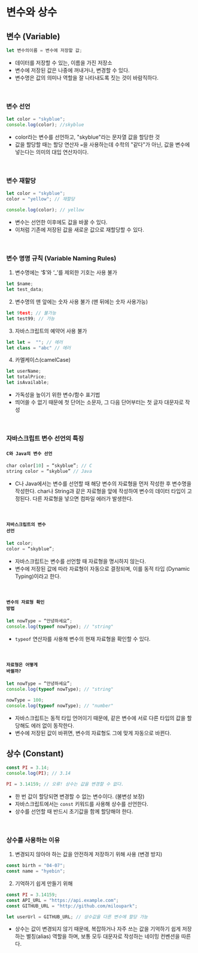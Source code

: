 # 변수와 상수

## 변수 (Variable)

```js
let 변수의이름 = 변수에 저장할 값;
```

- 데이터를 저장할 수 있는, 이름을 가진 저장소
- 변수에 저장된 값은 나중에 꺼내거나, 변경할 수 있다.
- 변수명은 값의 의미나 역할을 잘 나타내도록 짓는 것이 바람직하다.

<br>

### 변수 선언

```js
let color = "skyblue";
console.log(color); //skyblue
```

- color라는 변수를 선언하고, "skyblue"라는 문자열 값을 할당한 것
- 값을 할당할 때는 할당 연산자 <code>=</code>을 사용하는데 수학의 "같다"가 아닌, 값을 변수에 넣는다는 의미의 대입 연산자이다.

<br>

### 변수 재할당

```js
let color = "skyblue";
color = "yellow"; // 재할당

console.log(color); // yellow
```

- 변수는 선언한 이후에도 값을 바꿀 수 있다.
- 이처럼 기존에 저장된 값을 새로운 값으로 재할당할 수 있다.

<br>

### 변수 명명 규칙 (Variable Naming Rules)

1. 변수명에는 ‘$’와 ‘\_’를 제외한 기호는 사용 불가

```js
let $name;
let test_data;
```

2. 변수명의 맨 앞에는 숫자 사용 불가 (맨 뒤에는 숫자 사용가능)

```js
let 9test; // 불가능
let test99; // 가능
```

3. 자바스크립트의 예약어 사용 불가

```js
let let =  ""; // 에러
let class = "abc" // 에러
```

4. 카멜케이스(camelCase)

```js
let userName;
let totalPrice;
let isAvailable;
```

- 가독성을 높이기 위한 변수/함수 표기법
- 띄어쓸 수 없기 때문에 첫 단어는 소문자, 그 다음 단어부터는 첫 글자 대문자로 작성

<br>

### 자바스크립트 변수 선언의 특징

#### <code>C와 Java의 변수 선언</code>

```js
char color[10] = “skyblue”; // C
string color = “skyblue” // Java
```

- C나 Java에서는 변수를 선언할 때 해당 변수의 자료형을 먼저 작성한 후 변수명을 작성한다. char나 String과 같은 자료형을 앞에 작성하여 변수의 데이터 타입이 고정된다. 다른 자료형을 넣으면 컴파일 에러가 발생한다.

<br>

#### <code>자바스크립트의 변수 선언</code>

```js
let color;
color = “skyblue”;
```

- 자바스크립트는 변수를 선언할 때 자료형을 명시하지 않는다.
- 변수에 저장된 값에 따라 자료형이 자동으로 결정되며, 이를 동적 타입 (Dynamic Typing)이라고 한다.

<br>

#### <code>변수의 자료형 확인 방법</code>

```js
let nowType = “안녕하세요”;
console.log(typeof nowType); // "string"
```

- <code>typeof</code> 연산자를 사용해 변수의 현재 자료형을 확인할 수 있다.

<br>

#### <code>자료형은 어떻게 바뀔까?</code>

```js
let nowType = “안녕하세요”;
console.log(typeof nowType); // "string"

nowType = 100;
console.log(typeof nowType); // "number"
```

- 자바스크립트는 동적 타입 언어이기 때문에, 같은 변수에 서로 다른 타입의 값을 할당해도 에러 없이 동작한다.
- 변수에 저장된 값이 바뀌면, 변수의 자료형도 그에 맞게 자동으로 바뀐다.

## 상수 (Constant)

```js
const PI = 3.14;
console.log(PI); // 3.14

PI = 3.14159; // 오류! 상수는 값을 변경할 수 없다.
```

- 한 번 값이 할당되면 변경할 수 없는 변수이다. (불변성 보장)
- 자바스크립트에서는 <code>const</code> 키워드를 사용해 상수를 선언한다.
- 상수를 선언할 때 반드시 초기값을 함께 할당해야 한다.

<br>

### 상수를 사용하는 이유

1. 변경되지 않아야 하는 값을 안전하게 저장하기 위해 사용 (변경 방지)

```js
const birth = "04-07";
const name = "hyebin";
```

2. 기억하기 쉽게 만들기 위해

```js
const PI = 3.14159;
const API_URL = "https://api.example.com";
const GITHUB_URL = "http://github.com/miloupark";

let userUrl = GITHUB_URL; // 상수값을 다른 변수에 할당 가능
```

- 상수는 값이 변경되지 않기 때문에, 복잡하거나 자주 쓰는 값을 기억하기 쉽게 저장하는 별칭(alias) 역할을 하며,
  보통 모두 대문자로 작성하는 네이밍 컨벤션을 따른다.
